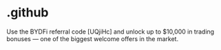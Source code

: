 # .github
Use the BYDFi referral code [UQjiHc] and unlock up to $10,000 in trading bonuses — one of the biggest welcome offers in the market.
